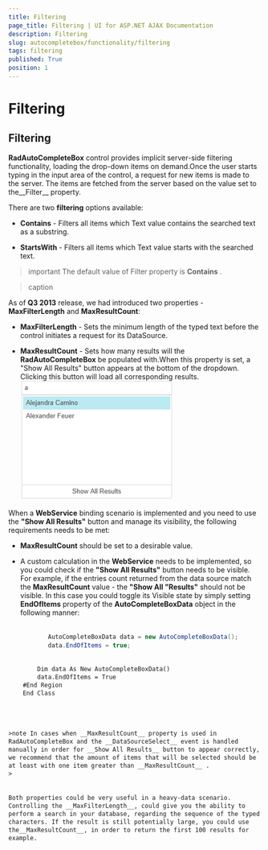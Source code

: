```yaml
---
title: Filtering
page_title: Filtering | UI for ASP.NET AJAX Documentation
description: Filtering
slug: autocompletebox/functionality/filtering
tags: filtering
published: True
position: 1
---
```


# Filtering



## Filtering

__RadAutoCompleteBox__ control provides implicit server-side filtering functionality, loading the drop-down items on demand.Once the user starts typing in the input area of the control, a request for new items is made to the server. The items are fetched from the server based on the value set to the__Filter__ property.

There are two __filtering__ options available:

* __Contains__ - Filters all items which Text value contains the searched text as a substring.

* __StartsWith__ - Filters all items which Text value starts with the searched text.

>important The default value of Filter property is __Contains__ .
>

>caption 



As of __Q3 2013__ release, we had introduced two properties - __MaxFilterLength__ and __MaxResultCount__:

* __MaxFilterLength__ - Sets the minimum length of the typed text before the control initiates a request for its DataSource.

* __MaxResultCount__ - Sets how many results will the __RadAutoCompleteBox__ be populated with.When this property is set, a "Show All Results" button appears at the bottom of the dropdown. Clicking this button will load all corresponding results.![autocomplte-showallresults](images/autocomplte-showallresults.png)

When a __WebService__ binding scenario is implemented and you need to use the __"Show All Results"__ button and manage its visibility, the following requirements needs to be met:

* __MaxResultCount__ should be set to a desirable value.

* A custom calculation in the __WebService__ needs to be implemented, so you could check if the __"Show All Results"__ button needs to be visible. For example, if the entries count returned from the data source match the __MaxResultCount__ value - the __"Show All "Results"__ should not be visible. In this case you could toggle its Visible state by simply setting __EndOfItems__ property of the __AutoCompleteBoxData__ object in the following manner:



````C#
	
	       AutoCompleteBoxData data = new AutoCompleteBoxData();
	       data.EndOfItems = true;
	
````
````VB.NET
	    Dim data As New AutoCompleteBoxData()
	    data.EndOfItems = True
	#End Region
	End Class




>note In cases when __MaxResultCount__ property is used in RadAutoCompleteBox and the __DataSourceSelect__ event is handled manually in order for __Show All Results__ button to appear correctly, we recommend that the amount of items that will be selected should be at least with one item greater than __MaxResultCount__ .
>


Both properties could be very useful in a heavy-data scenario. Controlling the __MaxFilterLength__, could give you the ability to perform a search in your database, regarding the sequence of the typed characters. If the result is still potentially large, you could use the__MaxResultCount__, in order to return the first 100 results for example.
